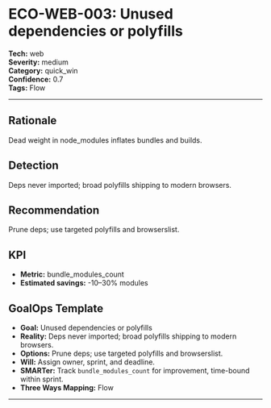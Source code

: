 # ECO-WEB-003: Unused dependencies or polyfills

**Tech:** web  
**Severity:** medium  
**Category:** quick_win  
**Confidence:** 0.7  
**Tags:** Flow

---

## Rationale
Dead weight in node_modules inflates bundles and builds.

## Detection
Deps never imported; broad polyfills shipping to modern browsers.

## Recommendation
Prune deps; use targeted polyfills and browserslist.

## KPI
- **Metric:** bundle_modules_count  
- **Estimated savings:** -10–30% modules

## GoalOps Template
- **Goal:** Unused dependencies or polyfills  
- **Reality:** Deps never imported; broad polyfills shipping to modern browsers.  
- **Options:** Prune deps; use targeted polyfills and browserslist.  
- **Will:** Assign owner, sprint, and deadline.  
- **SMARTer:** Track `bundle_modules_count` for improvement, time-bound within sprint.  
- **Three Ways Mapping:** Flow

---

